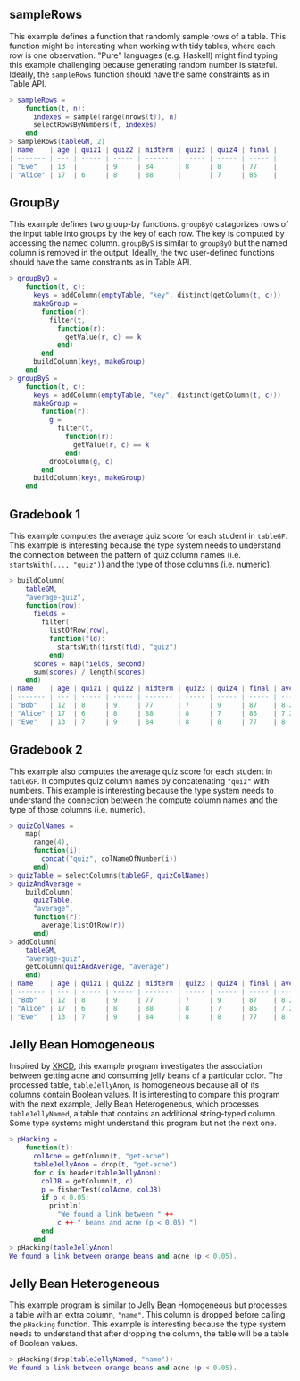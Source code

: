 ## sampleRows

This example defines a function that randomly sample rows of a table. This function might be interesting when working with tidy tables, where each row is one observation. "Pure" languages (e.g. Haskell) might find typing this example challenging because generating random number is stateful. Ideally, the `sampleRows` function should have the same constraints as in Table API.

```lua
> sampleRows =
    function(t, n):
      indexes = sample(range(nrows(t)), n)
      selectRowsByNumbers(t, indexes)
    end
> sampleRows(tableGM, 2)
| name    | age | quiz1 | quiz2 | midterm | quiz3 | quiz4 | final |
| ------- | --- | ----- | ----- | ------- | ----- | ----- | ----- |
| "Eve"   | 13  |       | 9     | 84      | 8     | 8     | 77    |
| "Alice" | 17  | 6     | 8     | 88      |       | 7     | 85    |
```

## GroupBy

This example defines two group-by functions. `groupByO` catagorizes rows of the input table into groups by the key of each row. The key is computed by accessing the named column. `groupByS` is similar to `groupByO` but the named column is removed in the output. Ideally, the two user-defined functions should have the same constraints as in Table API.

```lua
> groupByO =
    function(t, c):
      keys = addColumn(emptyTable, "key", distinct(getColumn(t, c)))
      makeGroup =
        function(r):
          filter(t, 
            function(r): 
              getValue(r, c) == k
            end)
        end
      buildColumn(keys, makeGroup)
    end
> groupByS =
    function(t, c):
      keys = addColumn(emptyTable, "key", distinct(getColumn(t, c)))
      makeGroup =
        function(r):
          g =
            filter(t, 
              function(r): 
                getValue(r, c) == k
              end)
          dropColumn(g, c)
        end
      buildColumn(keys, makeGroup)
    end
```

## Gradebook 1

This example computes the average quiz score for each student in `tableGF`. This example is interesting because the type system needs to understand the connection between the pattern of quiz column names (i.e. `startsWith(..., "quiz")`) and the type of those columns (i.e. numeric).

```lua
> buildColumn(
    tableGM,
    "average-quiz",
    function(row):
      fields =
        filter(
          listOfRow(row),
          function(fld):
            startsWith(first(fld), "quiz")
          end)
      scores = map(fields, second)
      sum(scores) / length(scores)
    end)
| name    | age | quiz1 | quiz2 | midterm | quiz3 | quiz4 | final | average-quiz |
| ------- | --- | ----- | ----- | ------- | ----- | ----- | ----- | ------------ |
| "Bob"   | 12  | 8     | 9     | 77      | 7     | 9     | 87    | 8.25         |
| "Alice" | 17  | 6     | 8     | 88      | 8     | 7     | 85    | 7.25         |
| "Eve"   | 13  | 7     | 9     | 84      | 8     | 8     | 77    | 8            |
```

## Gradebook 2

This example also computes the average quiz score for each student in `tableGF`. It computes quiz column names by concatenating `"quiz"` with numbers. This example is interesting because the type system needs to understand the connection between the compute column names and the type of those columns (i.e. numeric).

```lua
> quizColNames = 
    map(
      range(4),
      function(i):
        concat("quiz", colNameOfNumber(i))
      end)
> quizTable = selectColumns(tableGF, quizColNames)
> quizAndAverage =
    buildColumn(
      quizTable,
      "average",
      function(r):
        average(listOfRow(r))
      end)
> addColumn(
    tableGM,
    "average-quiz",
    getColumn(quizAndAverage, "average")
    end)
| name    | age | quiz1 | quiz2 | midterm | quiz3 | quiz4 | final | average-quiz |
| ------- | --- | ----- | ----- | ------- | ----- | ----- | ----- | ------------ |
| "Bob"   | 12  | 8     | 9     | 77      | 7     | 9     | 87    | 8.25         |
| "Alice" | 17  | 6     | 8     | 88      | 8     | 7     | 85    | 7.25         |
| "Eve"   | 13  | 7     | 9     | 84      | 8     | 8     | 77    | 8            |
```


## Jelly Bean Homogeneous

Inspired by [XKCD](https://xkcd.com/882/), this example program investigates the association between getting acne and consuming jelly beans of a particular color. The processed table, `tableJellyAnon`, is homogeneous because all of its columns contain Boolean values. It is interesting to compare this program with the next example, Jelly Bean Heterogeneous, which processes `tableJellyNamed`, a table that contains an additional string-typed column. Some type systems might understand this program but not the next one.

```lua
> pHacking =
    function(t):
      colAcne = getColumn(t, "get-acne")
      tableJellyAnon = drop(t, "get-acne")
      for c in header(tableJellyAnon):
        colJB = getColumn(t, c)
        p = fisherTest(colAcne, colJB)
        if p < 0.05:
          println(
            "We found a link between " ++ 
            c ++ " beans and acne (p < 0.05).")
        end
      end
> pHacking(tableJellyAnon)
We found a link between orange beans and acne (p < 0.05).
```

## Jelly Bean Heterogeneous

This example program is similar to Jelly Bean Homogeneous but processes a table with an extra column, `"name"`. This column is dropped before calling the `pHacking` function. This example is interesting because the type system needs to understand that after dropping the column, the table will be a table of Boolean values.

```lua
> pHacking(drop(tableJellyNamed, "name"))
We found a link between orange beans and acne (p < 0.05).
```
